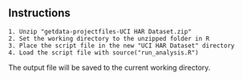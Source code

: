 ## Instructions
	1. Unzip "getdata-projectfiles-UCI HAR Dataset.zip"
	2. Set the working directory to the unzipped folder in R
	3. Place the script file in the new "UCI HAR Dataset" directory
	4. Load the script file with source("run_analysis.R")
	
The output file will be saved to the current working directory.
